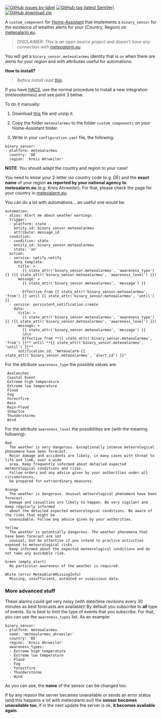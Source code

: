 
[![GitHub issues by-label](https://img.shields.io/github/issues/xlcnd/meteoalarmeu/bug?label=bugs&style=for-the-badge)][2]
[![GitHub tag (latest SemVer)](https://img.shields.io/github/v/tag/xlcnd/meteoalarmeu?label=version&sort=semver&style=for-the-badge)][3]
[![GitHub download zip](https://img.shields.io/badge/download-zip-blue?style=for-the-badge)][1]


A `custom_component` for [Home-Assistant](https://www.home-assistant.io/) that implements a `binary_sensor`
for the existence of weather alerts for your (Country, Region) on [meteoalarm.eu](https://www.meteoalarm.eu/).


> *DISCLAIMER: This is an open source project and doesn't have
> any connection with [meteoalarm.eu](https://www.meteoalarm.eu/)*.


You will get a `binary_sensor.meteoalarmeu` identity that is `on` when there are alerts for your region and
with attributes useful for automations.



**How to install?**

> *Before install read [this][5]*.

If you have [HACS][4], use the normal procedure to install a new integration (*meteoalarmeu*) 
and see point 3 below.

To do it manually:

1. Download [this][1] file and unzip it.

2. Copy the folder `meteoalarmeu` to the folder `custom_components` on your Home-Assistant folder.

3. Write in your `configuration.yaml` file, the following:

```
binary_sensor:
- platform: meteoalarmeu
  country: 'DE'
  region: 'Kreis Ahrweiler'
```

**NOTE**: You should adapt the country and region to your case!

You need to know your 2-letter iso country code (e.g. DE) and the **exact name** of your region
**as reported by your national agency to meteoalarm.eu** (e.g. Kreis Ahrweiler).
For that, please check the page for your country in [meteoalarm.eu](https://www.meteoalarm.eu/).


You can do a lot with automations... an useful one would be:

```
automation:
- alias: Alert me about weather warnings
  trigger:
  - platform: state
    entity_id: binary_sensor.meteoalarmeu
    attribute: message_id
  condition:
  - condition: state
    entity_id: binary_sensor.meteoalarmeu
    state: 'on'
  action:
  - service: notify.notify
    data_template:
      title: >
        {{ state_attr('binary_sensor.meteoalarmeu', 'awareness_type') }} ({{ state_attr('binary_sensor.meteoalarmeu', 'awareness_level') }})
      message: >
        {{ state_attr('binary_sensor.meteoalarmeu', 'message') }}

        Effective from {{ state_attr('binary_sensor.meteoalarmeu', 'from') }} until {{ state_attr('binary_sensor.meteoalarmeu', 'until') }}
  - service: persistent_notification.create
    data:
      title: >
        {{ state_attr('binary_sensor.meteoalarmeu', 'awareness_type') }} ({{ state_attr('binary_sensor.meteoalarmeu', 'awareness_level') }})
      message: >
        {{ state_attr('binary_sensor.meteoalarmeu', 'message') }}
        \n\n
        Effective from **{{ state_attr('binary_sensor.meteoalarmeu', 'from') }}** until **{{ state_attr('binary_sensor.meteoalarmeu', 'until') }}**
      notification_id: "meteoalarm-{{ state_attr('binary_sensor.meteoalarmeu', 'alert_id') }}"

```



For the attribute `awareness_type` the possible values are:

```
 Avalanches
 Coastal Event
 Extreme high temperature
 Extreme low temperature
 Flood
 Fog
 Forestfire
 Rain
 Rain-Flood
 Snow/Ice
 Thunderstorms
 Wind
```


For the attribute `awareness_level` the possibilities are (with the meaning following):


```
Red
  The weather is very dangerous. Exceptionally intense meteorological phenomena have been forecast.
  Major damage and accidents are likely, in many cases with threat to life and limb, over a wide
  area. Keep frequently informed about detailed expected meteorological conditions and risks.
  Follow orders and any advice given by your authorities under all circumstances,
  be prepared for extraordinary measures.

Orange
  The weather is dangerous. Unusual meteorological phenomena have been forecast.
  Damage and casualties are likely to happen. Be very vigilant and keep regularly informed
  about the detailed expected meteorological conditions. Be aware of the risks that might be
  unavoidable. Follow any advice given by your authorities.

Yellow
  The weather is potentially dangerous. The weather phenomena that have been forecast are not
  unusual, but be attentive if you intend to practice activities exposed to meteorological risks.
  Keep informed about the expected meteorological conditions and do not take any avoidable risk.

Green (empty alert)
  No particular awareness of the weather is required.

White (error MeteoAlarmMissingInfo)
  Missing, insufficient, outdated or suspicious data.

```


### More advanced stuff

These alarms could get very noisy (with date/time revisions every 30 minutes as
best forecasts are available)! By default you subscribe to **all** type of events.
So is best to limit the type of events that you subscribe. For that, you can use
the `awareness_types` list. As an example:

```
binary_sensor:
- platform: meteoalarmeu
  name: 'meteoalarmeu_ahrweiler'
  country: 'DE'
  region: 'Kreis Ahrweiler'
  awareness_types:
  - Extreme high temperature
  - Extreme low temperature
  - Flood
  - Fog
  - Forestfire
  - Thunderstorms
  - Wind

```

As you can see, the **name** of the sensor can be changed too.


If by any reason the server becames unavailable or sends an error status (and this happens a lot with meteoalarm.eu!)
the **sensor becomes unavailable too**, if in the next update the server is ok, **it becomes available again**.

[1]: https://github.com/xlcnd/meteoalarmeu/archive/v2021.2.2.zip
[2]: https://github.com/xlcnd/meteoalarmeu/issues?q=is%3Aissue+is%3Aopen+is%3Abug
[3]: https://github.com/xlcnd/meteoalarmeu/releases
[4]: https://hacs.xyz/
[5]: https://github.com/xlcnd/meteoalarmeu/issues/3

